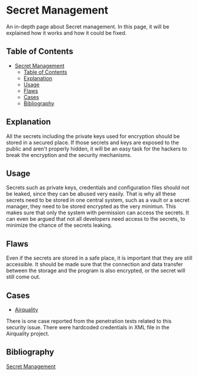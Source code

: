 # Secret Management

An in-depth page about Secret management. In this page, it will be explained how it works and how it could be fixed. 

## Table of Contents

- [Secret Management](#secret-management)
  - [Table of Contents](#table-of-contents)
  - [Explanation](#explanation)
  - [Usage](#usage)
  - [Flaws](#flaws)
  - [Cases](#cases)
  - [Bibliography](#bibliography)

## Explanation

All the secrets including the private keys used for encryption should be stored in a secured place. If those secrets and keys are exposed to the public and aren't properly hidden, it will be an easy task for the hackers to break the encryption and the security mechanisms.

## Usage

Secrets such as private keys, credentials and configuration files should not be leaked, since they can be abused very easily. That is why all these secrets need to be stored in one central system, such as a vault or a secret manager, they need to be stored encrypted as the very minimun. This makes sure that only the system with permission can access the secrets. It can even be argued that not all developers need access to the secrets, to minimize the chance of the secrets leaking.

## Flaws

Even if the secrets are stored in a safe place, it is important that they are still accessible. It should be made sure that the connection and data transfer between the storage and the program is also encrypted, or the secret will still come out.

## Cases

- [Airquality](cases/airquality#Vulnerabilities)

There is one case reported from the penetration tests related to this security issue.
There were hardcoded credentials in XML file in the Airquality project.

## Bibliography

[Secret Management](https://www.cyberark.com/what-is/secrets-management/)